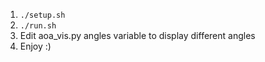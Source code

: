 1. `./setup.sh`
2. `./run.sh`
3. Edit aoa_vis.py angles variable to display different angles
4. Enjoy :)
